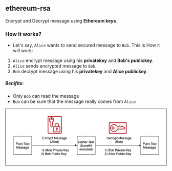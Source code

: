 ## ethereum-rsa

Encrypt and Decrypt message using **Ethereum keys**. 

### How it works?

- Let's say, `Alice` wants to send secured message to `Bob`. This is How it will work:
1. `Alice` encrypt message using his **privatekey** and **Bob's publickey**.
2. `Alice` sends encrypted message to `Bob`.
3. `Bob` decrypt message using his **privatekey** and **Alice publickey**.

##### Benifits:
- Only `Bob` can read the message
- `Bob` can be sure that the message really comes from `Alice` 
<p align="center">
    <img src="./diagram.jpg" />
</p>